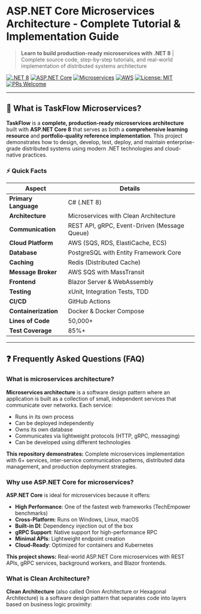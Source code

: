 # ASP.NET Core Microservices Architecture - Complete Tutorial & Implementation Guide

> **Learn to build production-ready microservices with .NET 8** | Complete source code, step-by-step tutorials, and real-world implementation of distributed systems architecture

[![.NET 8](https://img.shields.io/badge/.NET-8.0-512BD4?logo=dotnet&logoColor=white)](https://dotnet.microsoft.com/)
[![ASP.NET Core](https://img.shields.io/badge/ASP.NET%20Core-8.0-512BD4)](https://docs.microsoft.com/aspnet/core)
[![Microservices](https://img.shields.io/badge/Architecture-Microservices-blue)](https://microservices.io/)
[![AWS](https://img.shields.io/badge/Cloud-AWS-orange)](https://aws.amazon.com/)
[![License: MIT](https://img.shields.io/badge/License-MIT-yellow.svg)](https://opensource.org/licenses/MIT)
[![PRs Welcome](https://img.shields.io/badge/PRs-welcome-brightgreen.svg)](http://makeapullrequest.com)

---

## 🎯 What is TaskFlow Microservices?

**TaskFlow** is a **complete, production-ready microservices architecture** built with **ASP.NET Core 8** that serves as both a **comprehensive learning resource** and **portfolio-quality reference implementation**. This project demonstrates how to design, develop, test, deploy, and maintain enterprise-grade distributed systems using modern .NET technologies and cloud-native practices.

### ⚡ Quick Facts

| Aspect | Details |
|--------|---------|
| **Primary Language** | C# (.NET 8) |
| **Architecture** | Microservices with Clean Architecture |
| **Communication** | REST API, gRPC, Event-Driven (Message Queue) |
| **Cloud Platform** | AWS (SQS, RDS, ElastiCache, ECS) |
| **Database** | PostgreSQL with Entity Framework Core |
| **Caching** | Redis (Distributed Cache) |
| **Message Broker** | AWS SQS with MassTransit |
| **Frontend** | Blazor Server & WebAssembly |
| **Testing** | xUnit, Integration Tests, TDD |
| **CI/CD** | GitHub Actions |
| **Containerization** | Docker & Docker Compose |
| **Lines of Code** | 50,000+ |
| **Test Coverage** | 85%+ |

---

## ❓ Frequently Asked Questions (FAQ)

### What is microservices architecture?

**Microservices architecture** is a software design pattern where an application is built as a collection of small, independent services that communicate over networks. Each service:
- Runs in its own process
- Can be deployed independently
- Owns its own database
- Communicates via lightweight protocols (HTTP, gRPC, messaging)
- Can be developed using different technologies

**This repository demonstrates:** Complete microservices implementation with 6+ services, inter-service communication patterns, distributed data management, and production deployment strategies.

### Why use ASP.NET Core for microservices?

**ASP.NET Core** is ideal for microservices because it offers:
- **High Performance**: One of the fastest web frameworks (TechEmpower benchmarks)
- **Cross-Platform**: Runs on Windows, Linux, macOS
- **Built-in DI**: Dependency injection out of the box
- **gRPC Support**: Native support for high-performance RPC
- **Minimal APIs**: Lightweight endpoint creation
- **Cloud-Ready**: Optimized for containers and Kubernetes

**This project shows:** Real-world ASP.NET Core microservices with REST APIs, gRPC services, background workers, and Blazor frontends.

### What is Clean Architecture?

**Clean Architecture** (also called Onion Architecture or Hexagonal Architecture) is a software design pattern that separates code into layers based on business logic proximity:
